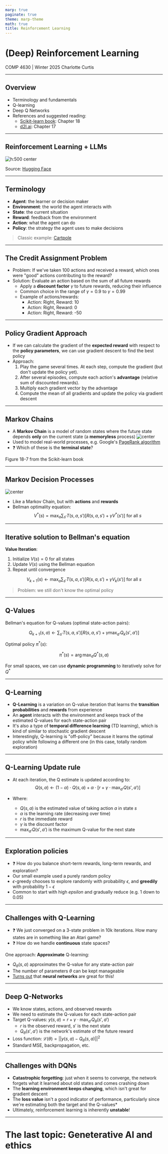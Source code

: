 ```yaml
---
marp: true
paginate: true
theme: marp-theme
math: true
title: Reinforcement Learning
---
```


<!-- 
_class: invert lead
_paginate: skip
 -->

# (Deep) Reinforcement Learning

COMP 4630 | Winter 2025
Charlotte Curtis

---

## Overview

- Terminology and fundamentals
- Q-learning
- Deep Q Networks
- References and suggested reading:
    - [Scikit-learn book](https://librarysearch.mtroyal.ca/discovery/fulldisplay?context=L&vid=01MTROYAL_INST:02MTROYAL_INST&search_scope=MRULibrary&isFrbr=true&tab=MRULibraryResources&docid=alma9923265933604656): Chapter 18
    - [d2l.ai](https://d2l.ai/chapter_reinforcement-learning/index.html): Chapter 17

---

## Reinforcement Learning + LLMs
  ![h:500 center](../figures/11-rlhf.png)

<footer>Source: <a href="https://huggingface.co/blog/trl-peft">Hugging Face</a></footer>

---

## Terminology

- **Agent**: the learner or decision maker
- **Environment**: the world the agent interacts with
- **State**: the current situation
- **Reward**: feedback from the environment
- **Action**: what the agent can do
- **Policy**: the strategy the agent uses to make decisions

> Classic example: [Cartpole](https://jeffjar.me/cartpole.html)

---

## The Credit Assignment Problem

* Problem: If we've taken 100 actions and received a reward, which ones were "good" actions contributing to the reward?
* Solution: Evaluate an action based on the sum of all future rewards
    - Apply a **discount factor** $\gamma$ to future rewards, reducing their influence
    - Common choice in the range of $\gamma = 0.9$ to $\gamma = 0.99$
    - Example of actions/rewards:
        - Action: Right, Reward: 10
        - Action: Right, Reward: 0
        - Action: Right, Reward: -50

---

## Policy Gradient Approach

* If we can calculate the gradient of the **expected reward** with respect to the **policy parameters**, we can use gradient descent to find the best policy
* Approach:
    1. Play the game several times. At each step, compute the gradient (but don't update the policy yet).
    2. After several episodes, compute each action's **advantage** (relative sum of discounted rewards).
    3. Multiply each gradient vector by the advantage
    4. Compute the mean of all gradients and update the policy via gradient descent

<!-- Example in notebook -->

---

## Markov Chains

* A **Markov Chain** is a model of random states where the future state depends **only** on the current state (a **memoryless** process)
    ![center](../figures/11-fig18-7.png)
* Used to model real-world processes, e.g. Google's [PageRank algorithm](https://www.sciencedirect.com/science/article/pii/S016975529800110X?via%3Dihub)
* :question: Which of these is the **terminal state**?

<footer>Figure 18-7 from the Scikit-learn book</footer>

---

## Markov Decision Processes
![center](../figures/11-fig18-8.png)

* Like a Markov Chain, but with **actions** and **rewards**
* Bellman optimality equation:
    $$V^*(s) = \max_a \sum_{s'}T(s, a, s')[R(s, a, s') + \gamma V^*(s')] \text{ for all } s$$

---

## Iterative solution to Bellman's equation
**Value Iteration**:
1. Initialize $V(s) = 0$ for all states
2. Update $V(s)$ using the Bellman equation
3. Repeat until convergence

$$V_{k+1}(s) \leftarrow \max_a \sum_{s'}T(s, a, s')[R(s, a, s') + \gamma V_k(s')] \text{ for all } s$$

> Problem: we still don't know the optimal policy

---

## Q-Values
Bellman's equation for Q-values (optimal state-action pairs):

$$Q_{k+1}(s, a) \leftarrow \sum_{s'}T(s, a, s')[R(s, a, s') + \gamma \max_{a'}Q_k(s', a')]$$

Optimal policy $\pi^*(s)$: 

$$\pi^*(s) = \arg\max_a Q^*(s, a)$$

For small spaces, we can use **dynamic programming** to iteratively solve for $Q^*$

---

## Q-Learning

* **Q-Learning** is a variation on Q-value iteration that learns the **transition probabilities** and **rewards** from experience
* An **agent** interacts with the environment and keeps track of the estimated Q-values for each state-action pair
* It's also a type of **temporal difference learning** (TD learning), which is kind of similar to stochastic gradient descent
* Interestingly, Q-learning is "off-policy" because it learns the optimal policy while following a different one (in this case, totally random exploration)

---

## Q-Learning Update rule
* At each iteration, the Q estimate is updated according to:
    $$Q(s, a) \leftarrow (1 - \alpha) \cdot Q(s, a) + \alpha \cdot [r + \gamma \cdot \max_{a'} Q(s', a')]$$

* Where:
    - $Q(s, a)$ is the estimated value of taking action $a$ in state $s$
    - $\alpha$ is the learning rate (decreasing over time)
    - $r$ is the immediate reward
    - $\gamma$ is the discount factor
    - $\max_{a'} Q(s', a')$ is the maximum Q-value for the next state

---

## Exploration policies

* :question: How do you balance short-term rewards, long-term rewards, and exploration?
* Our small example used a purely random policy
* $\epsilon$-greedy chooses to explore randomly with probability $\epsilon$, and **greedily** with probability $1-\epsilon$
* Common to start with high $epsilon$ and gradually reduce (e.g. 1 down to 0.05)

---

## Challenges with Q-Learning

* :question: We just converged on a 3-state problem in 10k iterations. How many states are in something like an Atari game?
* :question: How do we handle **continuous** state spaces?

<div data-marpit-fragment>

One approach: **Approximate** Q-learning: 
* $Q_\theta(s, a)$ approximates the Q-value for any state-action pair
* The number of parameters $\theta$ can be kept manageable
* [Turns out](https://arxiv.org/abs/1312.5602) that **neural networks** are great for this!

</div>

---

## Deep Q-Networks
* We know states, actions, and observed rewards
* We need to estimate the Q-values for each state-action pair
* Target Q-values: $y(s, a) = r + \gamma \cdot \max_{a'}Q_\theta(s', a')$
    - $r$ is the observed reward, $s'$ is the next state
    - $Q_\theta(s', a')$ is the network's estimate of the future reward
* Loss function: $\mathcal{L}(\theta) = ||y(s, a) - Q_\theta(s, a)||^2$
* Standard MSE, backpropagation, etc.

---

## Challenges with DQNs
* **Catastrophic forgetting**: just when it seems to converge, the network forgets what it learned about old states and comes crashing down
* The **learning environment keeps changing**, which isn't great for gradient descent
* The **loss value** isn't a good indicator of performance, particularly since we're estimating both the target and the Q-values*
* Ultimately, reinforcement learning is inherently **unstable**!

---

<!-- 
_class: invert lead
_paginate: skip
 -->

 # The last topic: Geneterative AI and ethics